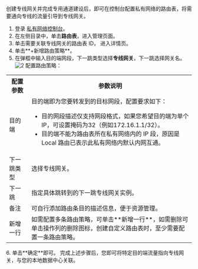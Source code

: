 创建专线网关并完成专用通道建设后，即可在控制台配置私有网络的路由表，将需要通向专线的流量引导到专线网关。
1. 登录 [私有网络控制台](https://console.cloud.tencent.com/vpc/vpc?rid=1)。
2. 在左侧目录中，单击**路由表**，进入管理页面。
3. 单击需要关联专线网关的路由表 ID， 进入详情页。
4. 单击**+新增路由策略**。
5. 在弹框中输入目的端网段，下一跳类型选择**专线网关**，下一跳选择网关名。
 ![2](https://main.qcloudimg.com/raw/be36971961ec966f4c45812f39437945.png)
 配置路由策略：
<table><tbody>
<tr>
<th width="12%">配置参数</th>
<th>参数说明</th>
</tr>
<tr>
<td>目的端</td>
<td>目的端即为您要转发到的目标网段，配置要求如下：
<ul>
<li>目的网段描述仅支持网段格式，如果您希望目的端为单个 IP，可设置掩码为32（例如172.16.1.1/32）。</li>
<li>目的端不能为路由表所在私有网络内的 IP 段，原因是 Local 路由已表示此私有网络内默认内网互通。</li>
</ul>
</td>
</tr>
<tr>
<td>下一跳类型</td>
<td>选择专线网关。</td>
</tr>
<tr>
<td>下一跳</td><td>指定具体跳转到的下一跳专线网关实例。</td>
</tr>
<tr>
<td>备注</td><td>可自行添加路由条目的描述信息，便于资源管理。</td>
</tr>
<tr>
<td>新增一行</td><td>如需配置多条路由策略，可单击**新增一行**，如需删除可单击操作列的删除图标，创建自定义路由表时，至少需要配置一条路由策略。</td>
</tr>
</tbody> 
</table>
6. 单击**确定**即可。
完成上述步骤后，您即可将特定目的端流量指向专线网关，与您的本地数据中心关联。

